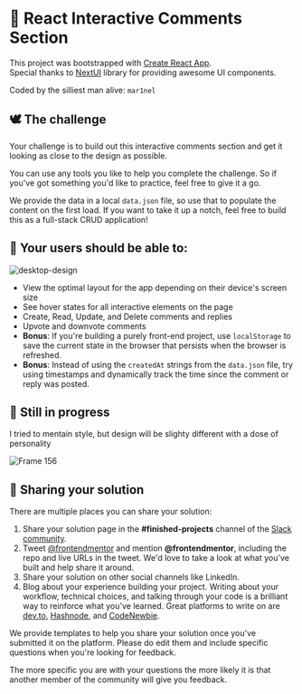 # 🤍 React Interactive Comments Section

This project was bootstrapped with [Create React App](https://github.com/facebook/create-react-app).\
Special thanks to [NextUI](https://nextui.org/) library for providing awesome UI components.

Coded by the silliest man alive: `mar1nel` 

## 🕊 The challenge

Your challenge is to build out this interactive comments section and get it looking as close to the design as possible.

You can use any tools you like to help you complete the challenge. So if you've got something you'd like to practice, feel free to give it a go.

We provide the data in a local `data.json` file, so use that to populate the content on the first load. If you want to take it up a notch, feel free to build this as a full-stack CRUD application!

## 👀 Your users should be able to:

![desktop-design](https://github.com/mar1nel/chat-forum/assets/110196455/1887e958-7a27-4ec5-9ae9-053a6cb59369)

- View the optimal layout for the app depending on their device's screen size
- See hover states for all interactive elements on the page
- Create, Read, Update, and Delete comments and replies
- Upvote and downvote comments
- **Bonus**: If you're building a purely front-end project, use `localStorage` to save the current state in the browser that persists when the browser is refreshed.
- **Bonus**: Instead of using the `createdAt` strings from the `data.json` file, try using timestamps and dynamically track the time since the comment or reply was posted.

## 🔧 Still in progress

I tried to mentain style, but design will be slighty different with a dose of personality
<br>

![Frame 156](https://github.com/mar1nel/chat-forum/assets/110196455/d4ee14f3-4ab3-4cd4-8fa6-8bf9196665c1)
<br>
## 📣 Sharing your solution

There are multiple places you can share your solution:

1. Share your solution page in the **#finished-projects** channel of the [Slack community](https://www.frontendmentor.io/slack). 
2. Tweet [@frontendmentor](https://twitter.com/frontendmentor) and mention **@frontendmentor**, including the repo and live URLs in the tweet. We'd love to take a look at what you've built and help share it around.
3. Share your solution on other social channels like LinkedIn.
4. Blog about your experience building your project. Writing about your workflow, technical choices, and talking through your code is a brilliant way to reinforce what you've learned. Great platforms to write on are [dev.to](https://dev.to/), [Hashnode](https://hashnode.com/), and [CodeNewbie](https://community.codenewbie.org/).

We provide templates to help you share your solution once you've submitted it on the platform. Please do edit them and include specific questions when you're looking for feedback. 

The more specific you are with your questions the more likely it is that another member of the community will give you feedback.
